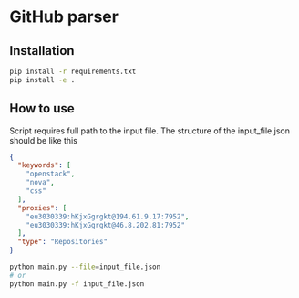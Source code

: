 # GitHub parser


## Installation

```bash
pip install -r requirements.txt
pip install -e .
```

## How to use

Script requires full path to the input file. The structure of the input_file.json should be like this
```json
{
  "keywords": [
    "openstack",
    "nova",
    "css"
  ],
  "proxies": [
    "eu3030339:hKjxGgrgkt@194.61.9.17:7952",
    "eu3030339:hKjxGgrgkt@46.8.202.81:7952"
  ],
  "type": "Repositories"
}
```


```bash
python main.py --file=input_file.json
# or
python main.py -f input_file.json
```

